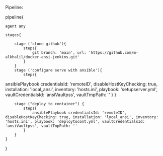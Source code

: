 Pipeline:



pipeline{
    
    agent any
    
    stages{
        
        stage ('clone github'){
            steps{
                git branch: 'main', url: 'https://github.com/m-alkhalil/docker-ansi-jenkins.git'
            }
        }
        stage ('configure serve with ansible'){
            steps{
ansiblePlaybook credentialsId: 'remoteID', disableHostKeyChecking: true, installation: 'local_ansi', inventory: 'hosts.ini', playbook: 'setupserver.yml', vaultCredentialsId: 'ansiVaultpss', vaultTmpPath: ''            }
        }
        
        stage ("deploy to container") {
            steps{
                ansiblePlaybook credentialsId: 'remoteID', disableHostKeyChecking: true, installation: 'local_ansi', inventory: 'hosts.ini', playbook: 'deploytocont.yml', vaultCredentialsId: 'ansiVaultpss', vaultTmpPath: ''
            }
        }
    }
}
